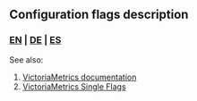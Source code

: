 ## Configuration flags description

### [EN](./en.yaml) | [DE](./de.yaml) | [ES](./es.yaml)

See also:
1. [VictoriaMetrics documentation](https://docs.victoriametrics.com/single-server-victoriametrics/)
1. [VictoriaMetrics Single Flags](https://docs.victoriametrics.com/single-server-victoriametrics/#list-of-command-line-flags)